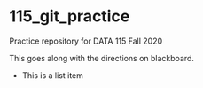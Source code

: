 # 115_git_practice
Practice repository for DATA 115 Fall 2020

This goes along with the directions on blackboard.

<ul> 
  <li> This is a list item </li>
  </ul>
